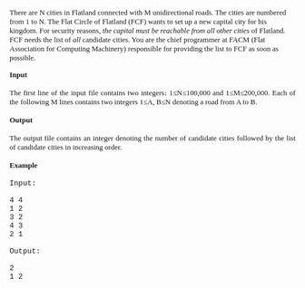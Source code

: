 <p><span style="font-style: normal;"><span style="font-family: 'liberation serif';"><span style="font-size: small;"><span style="font-family: 'Times New Roman'; font-size: 16px;"> </span></span></span></span></p>
<p><span style="font-family: 'liberation serif';"><span style="font-size: small;"><span style="font-style: normal;"><span style="font-family: 'liberation serif';"><span style="font-size: small;"><span style="font-family: 'Times New Roman'; font-size: 16px;"> </span></span></span></span></span></span></p>
<p><span style="font-family: 'liberation serif';"><span style="font-size: small;"><span style="font-family: 'liberation serif';"><span style="font-size: small;"><span style="font-style: normal;"><span style="font-family: 'liberation serif';"><span style="font-size: small;"><span style="font-family: 'Times New Roman'; font-size: 16px;"> </span></span></span></span></span></span></span></span></p>
<p><span style="font-family: 'liberation serif';"><span style="font-size: small;"><span style="font-family: 'liberation serif';"><span style="font-size: small;"><span style="font-family: 'liberation serif';"><span style="font-size: small;"><span style="font-style: normal;"><span style="font-family: 'liberation serif';"><span style="font-size: small;"><span style="font-family: 'Times New Roman'; font-size: 16px;"> </span></span></span></span></span></span></span></span></span></span></p>
<p><span style="font-family: 'liberation serif';"><span style="font-size: small;"><span style="font-family: 'liberation serif';"><span style="font-size: small;"><span style="font-family: 'liberation serif';"><span style="font-size: small;"><span style="font-family: 'liberation serif';"><span style="font-size: small;"><span style="font-style: normal;"><span style="font-family: 'liberation serif';"><span style="font-size: small;"><span style="font-family: 'Times New Roman'; font-size: 16px;"> </span></span></span></span></span></span></span></span></span></span></span></span></p>
<p><span style="font-family: 'liberation serif';"><span style="font-size: small;"><span style="font-family: 'liberation serif';"><span style="font-size: small;"><span style="font-family: 'liberation serif';"><span style="font-size: small;"><span style="font-family: 'liberation serif';"><span style="font-size: small;"><span style="font-family: 'liberation serif';"><span style="font-size: small;"><span style="font-style: normal;"><span style="font-family: 'liberation serif';"><span style="font-size: small;"><span style="font-family: 'Times New Roman'; font-size: 16px;"> </span></span></span></span></span></span></span></span></span></span></span></span></span></span></p>
<p><span style="font-family: 'liberation serif';"><span style="font-size: small;"><span style="font-family: 'liberation serif';"><span style="font-size: small;"><span style="font-family: 'liberation serif';"><span style="font-size: small;"><span style="font-family: 'liberation serif';"><span style="font-size: small;"><span style="font-family: 'liberation serif';"><span style="font-size: small;"><span style="font-size: medium;"><span style="font-size: small;"><span style="font-family: verdana, geneva;">T</span></span></span></span></span></span></span></span></span></span></span></span></span><span style="font-family: 'liberation serif';"><span style="font-size: medium;"><span style="font-size: medium;"><span style="font-size: small;"><span style="font-size: small;"><span style="font-size: small;"><span style="font-family: verdana, geneva;">here are N cities in Flatland connected with M unidirectional roads. The cities are numbered from 1 to N. The Flat Circle of Flatland (FCF) wants to set up a new capital city for his kingdom. For security reasons,&nbsp;</span></span></span></span></span></span></span><span style="font-family: 'liberation serif';"><em><span style="font-size: medium;"><span style="font-size: medium;"><span style="font-size: small;"><span style="font-size: small;"><span style="font-size: small;"><span style="font-family: verdana, geneva;">the capital must be reachable from all other cities</span></span></span></span></span></span></em></span><span style="font-family: 'liberation serif';"><span style="font-size: medium;"><span style="font-size: medium;"><span style="font-size: small;"><span style="font-size: small;"><span style="font-size: small;"><span style="font-family: verdana, geneva;">&nbsp;of Flatland. FCF needs the list of&nbsp;</span></span></span></span></span></span></span><span style="font-family: 'liberation serif';"><em><span style="font-size: medium;"><span style="font-size: medium;"><span style="font-size: small;"><span style="font-size: small;"><span style="font-size: small;"><span style="font-family: verdana, geneva;">all&nbsp;</span></span></span></span></span></span></em></span><span style="font-style: normal;"><span style="font-family: 'liberation serif';"><span style="font-size: medium;"><span style="font-size: medium;"><span style="font-size: small;"><span style="font-size: small;"><span style="font-size: small;"><span style="font-family: verdana, geneva;">candidate cities. You are the chief programmer at FACM (Flat Association for Computing Machinery) responsible for providing the list to FCF as soon as possible.</span></span></span></span></span></span></span></span></p>
<p style="direction: inherit; text-align: justify; margin: 0pt;"><strong><span style="font-size: medium;"><span style="font-size: small;"><span style="font-size: small;"><span style="font-size: small;"><span style="font-family: verdana, geneva;">Input</span></span></span></span></span></strong></p>
<p style="text-align: justify; margin: 0pt;"><strong><span style="font-size: medium;"><span style="font-size: medium;"><span style="font-size: small;"><span style="font-size: small;"><span style="font-size: small;"><span style="font-family: verdana, geneva;">&nbsp;</span></span></span></span></span></span></strong></p>
<p style="text-align: justify; margin: 0pt;"><span style="font-style: normal;"><span style="font-family: 'liberation serif';"><span style="font-size: medium;"><span style="font-size: medium;"><span style="font-size: small;"><span style="font-size: small;"><span style="font-size: small;"><span style="font-family: verdana, geneva;">The first line of the input file contains two integers։ 1</span></span></span></span></span></span></span></span><span style="font-style: normal;"><span style="font-family: 'liberation serif1';"><span style="font-size: medium;"><span style="font-size: medium;"><span style="font-size: small;"><span style="font-size: small;"><span style="font-size: small;"><span style="font-family: verdana, geneva;">≤</span></span></span></span></span></span></span></span><span style="font-style: normal;"><span style="font-family: 'liberation serif';"><span style="font-size: medium;"><span style="font-size: medium;"><span style="font-size: small;"><span style="font-size: small;"><span style="font-size: small;"><span style="font-family: verdana, geneva;">N</span></span></span></span></span></span></span></span><span style="font-style: normal;"><span style="font-family: 'liberation serif1';"><span style="font-size: medium;"><span style="font-size: medium;"><span style="font-size: small;"><span style="font-size: small;"><span style="font-size: small;"><span style="font-family: verdana, geneva;">≤100,000</span></span></span></span></span></span></span></span><span style="font-style: normal;"><span style="font-family: 'liberation serif';"><span style="font-size: medium;"><span style="font-size: medium;"><span style="font-size: small;"><span style="font-size: small;"><span style="font-size: small;"><span style="font-family: verdana, geneva;">&nbsp;and 1</span></span></span></span></span></span></span></span><span style="font-style: normal;"><span style="font-family: 'liberation serif1';"><span style="font-size: medium;"><span style="font-size: medium;"><span style="font-size: small;"><span style="font-size: small;"><span style="font-size: small;"><span style="font-family: verdana, geneva;">≤</span></span></span></span></span></span></span></span><span style="font-style: normal;"><span style="font-family: 'liberation serif';"><span style="font-size: medium;"><span style="font-size: medium;"><span style="font-size: small;"><span style="font-size: small;"><span style="font-size: small;"><span style="font-family: verdana, geneva;">M</span></span></span></span></span></span></span></span><span style="font-style: normal;"><span style="font-family: 'liberation serif1';"><span style="font-size: medium;"><span style="font-size: medium;"><span style="font-size: small;"><span style="font-size: small;"><span style="font-size: small;"><span style="font-family: verdana, geneva;">≤200,000</span></span></span></span></span></span></span></span><span style="font-style: normal;"><span style="font-family: 'liberation serif';"><span style="font-size: medium;"><span style="font-size: medium;"><span style="font-size: small;"><span style="font-size: small;"><span style="font-size: small;"><span style="font-family: verdana, geneva;">. Each of the following M lines contains two integers 1</span></span></span></span></span></span></span></span><span style="font-style: normal;"><span style="font-family: 'liberation serif1';"><span style="font-size: medium;"><span style="font-size: medium;"><span style="font-size: small;"><span style="font-size: small;"><span style="font-size: small;"><span style="font-family: verdana, geneva;">≤</span></span></span></span></span></span></span></span><span style="font-style: normal;"><span style="font-family: 'liberation serif';"><span style="font-size: medium;"><span style="font-size: medium;"><span style="font-size: small;"><span style="font-size: small;"><span style="font-size: small;"><span style="font-family: verdana, geneva;">A, B</span></span></span></span></span></span></span></span><span style="font-style: normal;"><span style="font-family: 'liberation serif1';"><span style="font-size: medium;"><span style="font-size: medium;"><span style="font-size: small;"><span style="font-size: small;"><span style="font-size: small;"><span style="font-family: verdana, geneva;">≤N denoting a road from A to B.</span></span></span></span></span></span></span></span></p>
<p style="text-align: justify; margin: 0pt;"><span style="font-style: normal;"><span style="font-family: 'liberation serif1';"><span style="font-size: medium;"><span style="font-size: medium;"><span style="font-size: small;"><span style="font-size: small;"><span style="font-size: small;"><span style="font-family: verdana, geneva;"><br></span></span></span></span></span></span></span></span></p>
<p style="text-align: justify; margin: 0pt;"><strong><span style="font-size: medium;"><span style="font-size: small;"><span style="font-size: small;"><span style="font-size: small;"><span style="font-family: verdana, geneva;">Output</span></span></span></span></span></strong><strong><span style="font-size: medium;"><span style="font-size: small;"><span style="font-size: small;"><span style="font-size: small;"><span style="font-family: verdana, geneva;">&nbsp;</span></span></span></span></span></strong></p>
<p style="text-align: justify; margin: 0pt;"><strong><span style="font-size: medium;"><span style="font-size: small;"><span style="font-size: small;"><span style="font-size: small;"><span style="font-family: verdana, geneva;"><br></span></span></span></span></span></strong></p>
<p style="text-align: justify; margin: 0pt;"><span style="font-style: normal;"><span style="font-family: 'liberation serif1';"><span style="font-size: medium;"><span style="font-size: medium;"><span style="font-size: small;"><span style="font-size: small;"><span style="font-size: small;"><span style="font-family: verdana, geneva;">The output file contains an integer denoting the number of candidate cities followed by the list of candidate cities in increasing order.</span></span></span></span></span></span></span></span></p>
<p style="text-align: justify; margin: 0pt;"><span style="font-size: medium;"><span style="font-size: medium;"><span style="font-size: small;"><span style="font-size: small;"><span style="font-size: small;"><span style="font-family: verdana, geneva;"><br></span></span></span></span></span></span></p>
<p style="text-align: justify; margin: 0pt;"><span style="font-style: normal;"><span style="font-family: 'liberation serif1';"><span style="font-size: medium;"><span style="font-size: medium;"><span style="font-family: 'courier new', courier;"><strong><span style="font-size: small;"><span style="font-size: small;"><span style="font-size: small;"><span style="font-family: verdana, geneva;">Example</span></span></span></span></strong></span></span></span></span></span></p>
<p style="margin: 0pt;"><span style="font-size: medium;"><span style="font-size: small;"><span style="font-size: small;"><span style="font-size: small;"><br></span></span></span></span></p>
<p style="margin: 0pt;"><span style="font-family: 'courier 10 pitch';"><span style="font-size: medium;"><span style="font-size: medium;"><span style="font-size: small;"><span style="font-size: small;"><span style="font-size: small;"><span style="font-family: 'courier new', courier;">Input:</span></span></span></span></span></span></span></p>
<p style="margin: 0pt;"><span style="font-size: medium;"><span style="font-size: medium;"><span style="font-size: small;"><span style="font-size: small;"><span style="font-size: small;"><span style="font-size: small;"><span style="font-family: 'courier new', courier;"><br></span></span></span></span></span></span></span></p>
<p style="margin: 0pt;"><span style="font-family: 'courier 10 pitch';"><span style="font-size: medium;"><span style="font-size: medium;"><span style="font-size: small;"><span style="font-size: small;"><span style="font-size: small;"><span style="font-size: small;"><span style="font-family: 'courier new', courier;">4 4</span></span></span></span></span></span></span></span></p>
<p style="margin: 0pt;"><span style="font-family: 'courier 10 pitch';"><span style="font-size: medium;"><span style="font-size: medium;"><span style="font-size: small;"><span style="font-size: small;"><span style="font-size: small;"><span style="font-size: small;"><span style="font-family: 'courier new', courier;">1 2</span></span></span></span></span></span></span></span></p>
<p style="margin: 0pt;"><span style="font-family: 'courier 10 pitch';"><span style="font-size: medium;"><span style="font-size: medium;"><span style="font-size: small;"><span style="font-size: small;"><span style="font-size: small;"><span style="font-size: small;"><span style="font-family: 'courier new', courier;">3 2</span></span></span></span></span></span></span></span></p>
<p style="margin: 0pt;"><span style="font-family: 'courier 10 pitch';"><span style="font-size: medium;"><span style="font-size: medium;"><span style="font-size: small;"><span style="font-size: small;"><span style="font-size: small;"><span style="font-size: small;"><span style="font-family: 'courier new', courier;">4 3</span></span></span></span></span></span></span></span></p>
<p style="text-align: justify; margin: 0pt;"><span style="font-family: 'courier 10 pitch';"><span style="font-size: medium;"><span style="font-size: medium;"><span style="font-size: small;"><span style="font-size: small;"><span style="font-size: small;"><span style="font-size: small;"><span style="font-family: 'courier new', courier;">2 1</span></span></span></span></span></span></span></span></p>
<p style="text-align: justify; margin: 0pt;"><span style="font-size: medium;"><span style="font-size: medium;"><span style="font-size: small;"><span style="font-size: small;"><span style="font-size: small;"><span style="font-size: small;"><span style="font-family: 'courier new', courier;"><br></span></span></span></span></span></span></span></p>
<p style="text-align: justify; margin: 0pt;"><span style="font-family: 'courier 10 pitch';"><span style="font-size: medium;"><span style="font-size: medium;"><span style="font-size: small;"><span style="font-size: small;"><span style="font-size: small;"><span style="font-size: small;"><span style="font-family: 'courier new', courier;">Output:</span></span></span></span></span></span></span></span></p>
<p style="text-align: justify; margin: 0pt;"><span style="font-size: medium;"><span style="font-size: medium;"><span style="font-size: small;"><span style="font-size: small;"><span style="font-size: small;"><span style="font-size: small;"><span style="font-family: 'courier new', courier;"><br></span></span></span></span></span></span></span></p>
<p style="text-align: justify; margin: 0pt;"><span style="font-family: 'courier 10 pitch';"><span style="font-size: medium;"><span style="font-size: medium;"><span style="font-size: small;"><span style="font-size: small;"><span style="font-size: small;"><span style="font-size: small;"><span style="font-family: 'courier new', courier;">2</span></span></span></span></span></span></span></span></p>
<p style="text-align: justify; margin: 0pt;"><span style="font-family: 'courier 10 pitch';"><span style="font-size: medium;"><span style="font-size: medium;"><span style="font-size: small;"><span style="font-size: small;"><span style="font-size: small;"><span style="font-size: small;"><span style="font-family: 'courier new', courier;">1 2</span></span></span></span></span></span></span></span></p>
